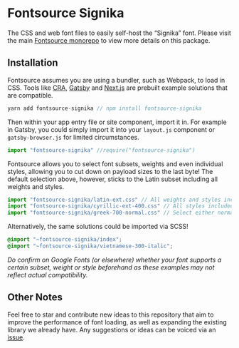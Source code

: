 # Fontsource Signika

The CSS and web font files to easily self-host the “Signika” font. Please visit the main [Fontsource monorepo](https://github.com/DecliningLotus/fontsource) to view more details on this package.

## Installation

Fontsource assumes you are using a bundler, such as Webpack, to load in CSS. Tools like [CRA](https://create-react-app.dev/), [Gatsby](https://www.gatsbyjs.org/) and [Next.js](https://nextjs.org/) are prebuilt example solutions that are compatible.

```javascript
yarn add fontsource-signika // npm install fontsource-signika
```

Then within your app entry file or site component, import it in. For example in Gatsby, you could simply import it into your `layout.js` component or `gatsby-browser.js` for limited circumstances.

```javascript
import "fontsource-signika" //require("fontsource-signika")
```

Fontsource allows you to select font subsets, weights and even individual styles, allowing you to cut down on payload sizes to the last byte! The default selection above, however, sticks to the Latin subset including all weights and styles.

```javascript
import "fontsource-signika/latin-ext.css" // All weights and styles included.
import "fontsource-signika/cyrillic-ext-400.css" // All styles included.
import "fontsource-signika/greek-700-normal.css" // Select either normal or italic.
```

Alternatively, the same solutions could be imported via SCSS!

```scss
@import "~fontsource-signika/index";
@import "~fontsource-signika/vietnamese-300-italic";
```

_Do confirm on Google Fonts (or elsewhere) whether your font supports a certain subset, weight or style beforehand as these examples may not reflect actual compatibility._

## Other Notes

Feel free to star and contribute new ideas to this repository that aim to improve the performance of font loading, as well as expanding the existing library we already have. Any suggestions or ideas can be voiced via an [issue](https://github.com/DecliningLotus/fontsource/issues).

